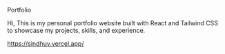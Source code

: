 Portfolio

Hi,
This is my personal portfolio website built with React and Tailwind CSS to showcase my projects, skills, and experience.



https://sindhuv.vercel.app/





